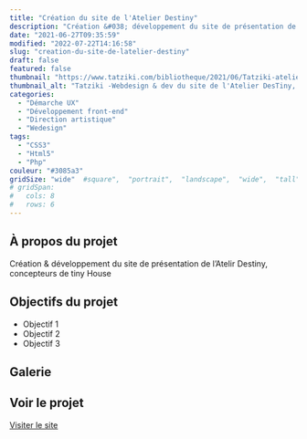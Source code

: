 ```yaml
---
title: "Création du site de l'Atelier Destiny"
description: "Création &#038; développement du site de présentation de l&rsquo;Atelir Destiny, concepteurs de tiny House"
date: "2021-06-27T09:35:59"
modified: "2022-07-22T14:16:58"
slug: "creation-du-site-de-latelier-destiny"
draft: false
featured: false
thumbnail: "https://www.tatziki.com/bibliotheque/2021/06/Tatziki-atelierdestiny-Clara-Destiny.jpeg"
thumbnail_alt: "Tatziki -Webdesign & dev du site de l'Atelier DesTiny, conception de Tiny Houses sur-mesure"
categories:
  - "Démarche UX"
  - "Développement front-end"
  - "Direction artistique"
  - "Wedesign"
tags:
  - "CSS3"
  - "Html5"
  - "Php"
couleur: "#3085a3"
gridSize: "wide"  #square",  "portrait",  "landscape",  "wide",  "tall",  "feat",  "mini",
# gridSpan:
#   cols: 8 
#   rows: 6 
---
```


## À propos du projet

Création &#038; développement du site de présentation de l&rsquo;Atelir Destiny, concepteurs de tiny House

## Objectifs du projet

<!-- TODO: Ajouter les objectifs depuis ACF -->
- Objectif 1
- Objectif 2
- Objectif 3

## Galerie

<!-- TODO: Ajouter les images du projet -->

## Voir le projet

[Visiter le site](https://www.tatziki.com/creation-du-site-de-latelier-destiny/)

